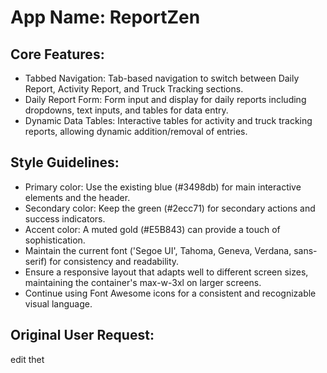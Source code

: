 # **App Name**: ReportZen

## Core Features:

- Tabbed Navigation: Tab-based navigation to switch between Daily Report, Activity Report, and Truck Tracking sections.
- Daily Report Form: Form input and display for daily reports including dropdowns, text inputs, and tables for data entry.
- Dynamic Data Tables: Interactive tables for activity and truck tracking reports, allowing dynamic addition/removal of entries.

## Style Guidelines:

- Primary color: Use the existing blue (#3498db) for main interactive elements and the header.
- Secondary color: Keep the green (#2ecc71) for secondary actions and success indicators.
- Accent color: A muted gold (#E5B843) can provide a touch of sophistication.
- Maintain the current font ('Segoe UI', Tahoma, Geneva, Verdana, sans-serif) for consistency and readability.
- Ensure a responsive layout that adapts well to different screen sizes, maintaining the container's max-w-3xl on larger screens.
- Continue using Font Awesome icons for a consistent and recognizable visual language.

## Original User Request:
edit thet

<!DOCTYPE html>
<html lang="fr">
<head>
    <meta charset="UTF-8">
    <meta name="viewport" content="width=device-width, initial-scale=1.0">
    <title>Job Reporting App</title>
    <script src="https://cdn.tailwindcss.com"></script>
    <link rel="stylesheet" href="https://cdnjs.cloudflare.com/ajax/libs/font-awesome/6.4.0/css/all.min.css">
    <style>
        :root {
            --primary: #3498db;
            --secondary: #2ecc71;
            --dark: #2c3e50;
            --light: #ecf0f1;
            --danger: #e74c3c;
        }
        
        body {
            font-family: 'Segoe UI', Tahoma, Geneva, Verdana, sans-serif;
            background-color: #f5f7fa;
        }
        
        .nav-tab.active {
            border-bottom: 3px solid var(--primary);
            color: var(--primary);
            font-weight: 600;
        }
        
        .card {
            box-shadow: 0 4px 6px rgba(0, 0, 0, 0.1);
            transition: transform 0.2s;
        }
        
        .card:hover {
            transform: translateY(-2px);
        }
        
        .btn-primary {
            background-color: var(--primary);
            color: white;
        }
        
        .btn-secondary {
            background-color: var(--secondary);
            color: white;
        }
        
        .badge {
            padding: 2px 8px;
            border-radius: 12px;
            font-size: 12px;
        }
        
        .badge-primary {
            background-color: var(--primary);
            color: white;
        }
        
        .badge-danger {
            background-color: var(--danger);
            color: white;
        }
        
        .table-responsive {
            overflow-x: auto;
        }
        
        .sticky-header {
            position: sticky;
            top: 0;
            background-color: white;
            z-index: 10;
        }
        
        .form-control {
            border: 1px solid #ddd;
            border-radius: 4px;
            padding: 8px 12px;
        }
        
        .select-control {
            appearance: none;
            background-image: url("data:image/svg+xml;charset=UTF-8,%3csvg xmlns='http://www.w3.org/2000/svg' viewBox='0 0 24 24' fill='none' stroke='currentColor' stroke-width='2' stroke-linecap='round' stroke-linejoin='round'%3e%3cpolyline points='6 9 12 15 18 9'%3e%3c/polyline%3e%3c/svg%3e");
            background-repeat: no-repeat;
            background-position: right 10px center;
            background-size: 1em;
        }
    </style>
</head>
<body class="min-h-screen">
    <div class="container mx-auto px-4 py-6 max-w-3xl">
        <!-- Header -->
        <header class="mb-8">
            <div class="flex justify-between items-center">
                <div>
                    <h1 class="text-2xl font-bold text-gray-800">Job Reporting</h1>
                    <p class="text-gray-600">Application de rapport quotidien</p>
                </div>
                <div class="flex items-center space-x-4">
                    <button class="p-2 rounded-full bg-gray-200 text-gray-700">
                        <i class="fas fa-bell"></i>
                    </button>
                    <div class="w-10 h-10 rounded-full bg-blue-500 flex items-center justify-center text-white font-bold">
                        <span>JD</span>
                    </div>
                </div>
            </div>
        </header>

        <!-- Navigation Tabs -->
        <div class="flex border-b mb-6">
            <button class="nav-tab active px-4 py-2 font-medium" data-tab="daily-report">
                <i class="fas fa-file-alt mr-2"></i>Rapport Journalier
            </button>
            <button class="nav-tab px-4 py-2 font-medium" data-tab="activity-report">
                <i class="fas fa-chart-line mr-2"></i>Activité TNB
            </button>
            <button class="nav-tab px-4 py-2 font-medium" data-tab="truck-tracking">
                <i class="fas fa-truck mr-2"></i>Pointage Camions
            </button>
        </div>

        <!-- Tab Content -->
        <div id="tab-content">
            <!-- Daily Report Tab -->
            <div id="daily-report" class="tab-panel active">
                <div class="card bg-white rounded-lg p-6 mb-6">
                    <div class="flex justify-between items-center mb-4">
                        <h2 class="text-xl font-bold text-gray-800">RAPPORT JOURNALIER</h2>
                        <span class="text-sm text-gray-500">31/01/2025</span>
                    </div>
                    
                    <div class="mb-4">
                        <label class="block text-gray-700 mb-2">Site</label>
                        <select class="form-control select-control w-full">
                            <option>USINE SUD</option>
                            <option>USINE NORD</option>
                            <option>USINE CENTRALE</option>
                        </select>
                    </div>
                    
                    <div class="mb-6">
                        <div class="flex justify-between items-center mb-2">
                            <h3 class="font-medium text-gray-700">Module 1</h3>
                            <button class="text-blue-500 text-sm"><i class="fas fa-plus mr-1"></i>Ajouter Arrêt</button>
                        </div>
                        
                        <div class="table-responsive">
                            <table class="w-full border-collapse">
                                <thead class="bg-gray-100">
                                    <tr>
                                        <th class="p-2 text-left text-sm font-medium text-gray-600">Durée</th>
                                        <th class="p-2 text-left text-sm font-medium text-gray-600">Nature</th>
                                        <th class="p-2 text-left text-sm font-medium text-gray-600">HM</th>
                                        <th class="p-2 text-left text-sm font-medium text-gray-600">HA</th>
                                        <th class="p-2 text-left text-sm font-medium text-gray-600"></th>
                                    </tr>
                                </thead>
                                <tbody>
                                    <tr class="border-b">
                                        <td class="p-2"><input type="text" class="form-control w-20" value="A1·20"></td>
                                        <td class="p-2"><input type="text" class="form-control" value="Marque produit d'agissant steril"></td>
                                        <td class="p-2"><input type="text" class="form-control w-20" value="6H·20"></td>
                                        <td class="p-2"><input type="text" class="form-control w-20" value="A1·40"></td>
                                        <td class="p-2"><button class="text-red-500"><i class="fas fa-trash"></i></button></td>
                                    </tr>
                                    <tr class="border-b">
                                        <td class="p-2"><input type="text" class="form-control w-20" value="A2·20"></td>
                                        <td class="p-2"><input type="text" class="form-control"></td>
                                        <td class="p-2"><input type="text" class="form-control w-20"></td>
                                        <td class="p-2"><input type="text" class="form-control w-20"></td>
                                        <td class="p-2"><button class="text-red-500"><i class="fas fa-trash"></i></button></td>
                                    </tr>
                                </tbody>
                            </table>
                        </div>
                    </div>
                    
                    <div class="mb-6">
                        <div class="flex justify-between items-center mb-2">
                            <h3 class="font-medium text-gray-700">Module 2</h3>
                            <button class="text-blue-500 text-sm"><i class="fas fa-plus mr-1"></i>Ajouter Arrêt</button>
                        </div>
                        
                        <div class="table-responsive">
                            <table class="w-full border-collapse">
                                <thead class="bg-gray-100">
                                    <tr>
                                        <th class="p-2 text-left text-sm font-medium text-gray-600">Durée</th>
                                        <th class="p-2 text-left text-sm font-medium text-gray-600">Nature</th>
                                        <th class="p-2 text-left text-sm font-medium text-gray-600">HM</th>
                                        <th class="p-2 text-left text-sm font-medium text-gray-600">HA</th>
                                        <th class="p-2 text-left text-sm font-medium text-gray-600"></th>
                                    </tr>
                                </thead>
                                <tbody>
                                    <tr class="border-b">
                                        <td class="p-2"><input type="text" class="form-control w-20" value="σ·40"></td>
                                        <td class="p-2"><input type="text" class="form-control" value="Lancement Vol. G3"></td>
                                        <td class="p-2"><input type="text" class="form-control w-20" value="A6·H·5.5"></td>
                                        <td class="p-2"><input type="text" class="form-control w-20" value="σ·5.5"></td>
                                        <td class="p-2"><button class="text-red-500"><i class="fas fa-trash"></i></button></td>
                                    </tr>
                                </tbody>
                            </table>
                        </div>
                    </div>
                    
                    <div class="bg-gray-50 p-4 rounded-lg">
                        <h3 class="font-medium text-gray-700 mb-3">Totaux</h3>
                        <div class="grid grid-cols-2 gap-4">
                            <div>
                                <label class="block text-gray-600 text-sm mb-1">Module 1 HM</label>
                                <input type="text" class="form-control" value="σ·6·H·20">
                            </div>
                            <div>
                                <label class="block text-gray-600 text-sm mb-1">Module 1 HA</label>
                                <input type="text" class="form-control" value="A7·H·40">
                            </div>
                            <div>
                                <label class="block text-gray-600 text-sm mb-1">Module 2 HM</label>
                                <input type="text" class="form-control" value="A6·H·5.5">
                            </div>
                            <div>
                                <label class="block text-gray-600 text-sm mb-1">Module 2 HA</label>
                                <input type="text" class="form-control" value="σ·7·H·0.5">
                            </div>
                        </div>
                    </div>
                    
                    <div class="mt-6 flex justify-end space-x-3">
                        <button class="btn-secondary px-4 py-2 rounded-lg">
                            <i class="fas fa-save mr-2"></i>Enregistrer
                        </button>
                        <button class="btn-primary px-4 py-2 rounded-lg">
                            <i class="fas fa-paper-plane mr-2"></i>Soumettre
                        </button>
                    </div>
                </div>
            </div>
            
            <!-- Activity Report Tab -->
            <div id="activity-report" class="tab-panel hidden">
                <div class="card bg-white rounded-lg p-6 mb-6">
                    <div class="flex justify-between items-center mb-4">
                        <h2 class="text-xl font-bold text-gray-800">RAPPORT D'ACTIVITÉ TNB</h2>
                        <span class="text-sm text-gray-500">31/01/2025</span>
                    </div>
                    
                    <div class="mb-6">
                        <h3 class="font-medium text-gray-700 mb-2">Arrêts</h3>
                        <div class="table-responsive">
                            <table class="w-full border-collapse">
                                <thead class="bg-gray-100">
                                    <tr>
                                        <th class="p-2 text-left text-sm font-medium text-gray-600">Durée</th>
                                        <th class="p-2 text-left text-sm font-medium text-gray-600">Nature</th>
                                        <th class="p-2 text-left text-sm font-medium text-gray-600">HM</th>
                                        <th class="p-2 text-left text-sm font-medium text-gray-600">HA</th>
                                        <th class="p-2 text-left text-sm font-medium text-gray-600"></th>
                                    </tr>
                                </thead>
                                <tbody>
                                    <tr class="border-b">
                                        <td class="p-2"><input type="text" class="form-control w-20" value="4:1o"></td>
                                        <td class="p-2"><input type="text" class="form-control" value="Manque Produit"></td>
                                        <td class="p-2"><input type="text" class="form-control w-20" value="66H"></td>
                                        <td class="p-2"><input type="text" class="form-control w-20" value="17H"></td>
                                        <td class="p-2"><button class="text-red-500"><i class="fas fa-trash"></i></button></td>
                                    </tr>
                                    <tr class="border-b">
                                        <td class="p-2"><input type="text" class="form-control w-20" value="4:1v"></td>
                                        <td class="p-2"><input type="text" class="form-control" value="Attent Saturation SiCo"></td>
                                        <td class="p-2"><input type="text" class="form-control w-20" value="55"></td>
                                        <td class="p-2"><input type="text" class="form-control w-20" value="15H"></td>
                                        <td class="p-2"><button class="text-red-500"><i class="fas fa-trash"></i></button></td>
                                    </tr>
                                </tbody>
                            </table>
                        </div>
                        <button class="text-blue-500 text-sm mt-2"><i class="fas fa-plus mr-1"></i>Ajouter Arrêt</button>
                    </div>
                    
                    <div class="mb-6">
                        <h3 class="font-medium text-gray-700 mb-2">Compteurs Vibreurs</h3>
                        <div class="table-responsive">
                            <table class="w-full border-collapse">
                                <thead class="bg-gray-100">
                                    <tr>
                                        <th class="p-2 text-left text-sm font-medium text-gray-600">Poste</th>
                                        <th class="p-2 text-left text-sm font-medium text-gray-600">Début</th>
                                        <th class="p-2 text-left text-sm font-medium text-gray-600">Fin</th>
                                        <th class="p-2 text-left text-sm font-medium text-gray-600">Total</th>
                                        <th class="p-2 text-left text-sm font-medium text-gray-600"></th>
                                    </tr>
                                </thead>
                                <tbody>
                                    <tr class="border-b">
                                        <td class="p-2"><input type="text" class="form-control" value="Poste3"></td>
                                        <td class="p-2"><input type="text" class="form-control" value="93h41r"></td>
                                        <td class="p-2"><input type="text" class="form-control" value="9395,30"></td>
                                        <td class="p-2"><input type="text" class="form-control" value="0:45"></td>
                                        <td class="p-2"><button class="text-red-500"><i class="fas fa-trash"></i></button></td>
                                    </tr>
                                </tbody>
                            </table>
                        </div>
                        <div class="mt-2 flex justify-between items-center">
                            <button class="text-blue-500 text-sm"><i class="fas fa-plus mr-1"></i>Ajouter Vibreur</button>
                            <div class="flex items-center">
                                <span class="text-sm text-gray-600 mr-2">Total Vibreurs:</span>
                                <input type="text" class="form-control w-24" value="06H55">
                            </div>
                        </div>
                    </div>
                    
                    <div class="mb-6">
                        <h3 class="font-medium text-gray-700 mb-2">Stock</h3>
                        <div class="grid grid-cols-1 md:grid-cols-2 gap-4">
                            <div class="bg-gray-50 p-3 rounded-lg">
                                <h4 class="font-medium text-gray-700 mb-2">PARK 1</h4>
                                <div class="grid grid-cols-3 gap-2">
                                    <div>
                                        <label class="block text-gray-600 text-xs mb-1">NORMAL</label>
                                        <input type="text" class="form-control">
                                    </div>
                                    <div>
                                        <label class="block text-gray-600 text-xs mb-1">OCEANE</label>
                                        <input type="text" class="form-control">
                                    </div>
                                    <div>
                                        <label class="block text-gray-600 text-xs mb-1">PB30</label>
                                        <input type="text" class="form-control">
                                    </div>
                                </div>
                            </div>
                            
                            <div class="bg-gray-50 p-3 rounded-lg">
                                <h4 class="font-medium text-gray-700 mb-2">PARK 2</h4>
                                <div class="grid grid-cols-3 gap-2">
                                    <div>
                                        <label class="block text-gray-600 text-xs mb-1">NORMAL</label>
                                        <input type="text" class="form-control">
                                    </div>
                                    <div>
                                        <label class="block text-gray-600 text-xs mb-1">OCEANE</label>
                                        <input type="text" class="form-control">
                                    </div>
                                    <div>
                                        <label class="block text-gray-600 text-xs mb-1">PB30</label>
                                        <input type="text" class="form-control">
                                    </div>
                                </div>
                                <div class="mt-2">
                                    <label class="block text-gray-600 text-xs mb-1">Poste</label>
                                    <input type="text" class="form-control" value="3+1+2">
                                </div>
                            </div>
                        </div>
                    </div>
                    
                    <div class="mt-6 flex justify-end space-x-3">
                        <button class="btn-secondary px-4 py-2 rounded-lg">
                            <i class="fas fa-save mr-2"></i>Enregistrer
                        </button>
                        <button class="btn-primary px-4 py-2 rounded-lg">
                            <i class="fas fa-paper-plane mr-2"></i>Soumettre
                        </button>
                    </div>
                </div>
            </div>
            
            <!-- Truck Tracking Tab -->
            <div id="truck-tracking" class="tab-panel hidden">
                <div class="card bg-white rounded-lg p-6 mb-6">
                    <div class="flex justify-between items-center mb-4">
                        <h2 class="text-xl font-bold text-gray-800">POINTAGE DES CAMIONS</h2>
                        <span class="text-sm text-gray-500">31/01/2025</span>
                    </div>
                    
                    <div class="mb-6">
                        <h3 class="font-medium text-gray-700 mb-3">Informations Générales</h3>
                        <div class="grid grid-cols-1 md:grid-cols-2 gap-4">
                            <div>
                                <label class="block text-gray-600 text-sm mb-1">Direction</label>
                                <input type="text" class="form-control" value="phosboucraa">
                            </div>
                            <div>
                                <label class="block text-gray-600 text-sm mb-1">Division</label>
                                <input type="text" class="form-control" value="Extraction">
                            </div>
                            <div>
                                <label class="block text-gray-600 text-sm mb-1">OIB/EE</label>
                                <input type="text" class="form-control">
                            </div>
                            <div>
                                <label class="block text-gray-600 text-sm mb-1">Mine</label>
                                <input type="text" class="form-control">
                            </div>
                            <div>
                                <label class="block text-gray-600 text-sm mb-1">Sortie</label>
                                <input type="text" class="form-control">
                            </div>
                            <div>
                                <label class="block text-gray-600 text-sm mb-1">Distance</label>
                                <input type="text" class="form-control">
                            </div>
                            <div>
                                <label class="block text-gray-600 text-sm mb-1">Qualité</label>
                                <input type="text" class="form-control">
                            </div>
                            <div>
                                <label class="block text-gray-600 text-sm mb-1">Machine ou Engins</label>
                                <input type="text" class="form-control">
                            </div>
                        </div>
                    </div>
                    
                    <div class="mb-6">
                        <h3 class="font-medium text-gray-700 mb-3">Tableau de Pointage</h3>
                        <div class="table-responsive">
                            <table class="w-full border-collapse">
                                <thead class="bg-gray-100 sticky-header">
                                    <tr>
                                        <th class="p-2 text-center text-sm font-medium text-gray-600">N° Camion</th>
                                        <th class="p-2 text-center text-sm font-medium text-gray-600">Conducteur</th>
                                        <th class="p-2 text-center text-sm font-medium text-gray-600">1</th>
                                        <th class="p-2 text-center text-sm font-medium text-gray-600">2</th>
                                        <th class="p-2 text-center text-sm font-medium text-gray-600">3</th>
                                        <th class="p-2 text-center text-sm font-medium text-gray-600">4</th>
                                        <th class="p-2 text-center text-sm font-medium text-gray-600">5</th>
                                        <th class="p-2 text-center text-sm font-medium text-gray-600">6</th>
                                        <th class="p-2 text-center text-sm font-medium text-gray-600">7</th>
                                        <th class="p-2 text-center text-sm font-medium text-gray-600">8</th>
                                        <th class="p-2 text-center text-sm font-medium text-gray-600">9</th>
                                        <th class="p-2 text-center text-sm font-medium text-gray-600">10</th>
                                        <th class="p-2 text-center text-sm font-medium text-gray-600">11</th>
                                        <th class="p-2 text-center text-sm font-medium text-gray-600">12</th>
                                        <th class="p-2 text-center text-sm font-medium text-gray-600">13</th>
                                        <th class="p-2 text-center text-sm font-medium text-gray-600">14</th>
                                        <th class="p-2 text-center text-sm font-medium text-gray-600">15</th>
                                        <th class="p-2 text-center text-sm font-medium text-gray-600">T.sud</th>
                                        <th class="p-2 text-center text-sm font-medium text-gray-600">T.nord</th>
                                        <th class="p-2 text-center text-sm font-medium text-gray-600">Stock</th>
                                        <th class="p-2 text-center text-sm font-medium text-gray-600">Total</th>
                                        <th class="p-2 text-center text-sm font-medium text-gray-600">Heure</th>
                                        <th class="p-2 text-center text-sm font-medium text-gray-600">Lieu</th>
                                    </tr>
                                </thead>
                                <tbody>
                                    <tr class="border-b">
                                        <td class="p-2"><input type="text" class="form-control w-16"></td>
                                        <td class="p-2"><input type="text" class="form-control"></td>
                                        <td class="p-2"><input type="text" class="form-control w-10"></td>
                                        <td class="p-2"><input type="text" class="form-control w-10"></td>
                                        <td class="p-2"><input type="text" class="form-control w-10"></td>
                                        <td class="p-2"><input type="text" class="form-control w-10"></td>
                                        <td class="p-2"><input type="text" class="form-control w-10"></td>
                                        <td class="p-2"><input type="text" class="form-control w-10"></td>
                                        <td class="p-2"><input type="text" class="form-control w-10"></td>
                                        <td class="p-2"><input type="text" class="form-control w-10"></td>
                                        <td class="p-2"><input type="text" class="form-control w-10"></td>
                                        <td class="p-2"><input type="text" class="form-control w-10"></td>
                                        <td class="p-2"><input type="text" class="form-control w-10"></td>
                                        <td class="p-2"><input type="text" class="form-control w-10"></td>
                                        <td class="p-2"><input type="text" class="form-control w-10"></td>
                                        <td class="p-2"><input type="text" class="form-control w-10"></td>
                                        <td class="p-2"><input type="text" class="form-control w-10"></td>
                                        <td class="p-2"><input type="text" class="form-control w-10"></td>
                                        <td
</html>
  